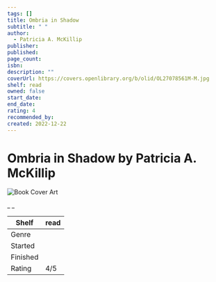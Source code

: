```yaml
---
tags: []
title: Ombria in Shadow
subtitle: " "
author:
  - Patricia A. McKillip
publisher: 
published: 
page_count: 
isbn: 
description: ""
coverUrl: https://covers.openlibrary.org/b/olid/OL27078561M-M.jpg
shelf: read
owned: false
start_date: 
end_date: 
rating: 4
recommended_by: 
created: 2022-12-22
---
```


# Ombria in Shadow by Patricia A. McKillip

![Book Cover Art](https://covers.openlibrary.org/b/olid/OL27078561M-M.jpg)

_ _

| Shelf | read |
| --- | --- |
| Genre |  |
| Started |  |
| Finished |  |
| Rating | 4/5 |

